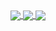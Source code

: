 

<a href="https://github.com/anuraghazra/github-readme-stats">
  <img align="center" src="https://github-readme-stats.vercel.app/api?username=JohyC&show_icons=true&include_all_commits=true&theme=radical" />
</a>

<a href="https://github.com/JohyC/miao">
  <img align="center" src="https://github-readme-stats.vercel.app/api/top-langs?username=JohyC&layout=compact&theme=radical" />
</a>

<a href="https://github.com/JohyC/miao">
  <img align="center" src="https://github-readme-stats.vercel.app/api/pin/?username=JohyC&repo=miao&theme=radical" />
</a> 















